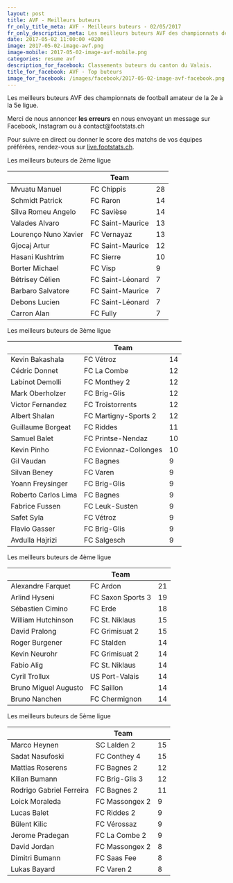 ```yaml
---
layout: post
title: AVF - Meilleurs buteurs
fr_only_title_meta: AVF - Meilleurs buteurs - 02/05/2017
fr_only_description_meta: Les meilleurs buteurs AVF des championnats de football amateur de la 2e à la 5e ligue - 02/05/2017
date: 2017-05-02 11:00:00 +0200
image: 2017-05-02-image-avf.png
image-mobile: 2017-05-02-image-avf-mobile.png
categories: resume avf
description_for_facebook: Classements buteurs du canton du Valais.
title_for_facebook: AVF - Top buteurs
image_for_facebook: /images/facebook/2017-05-02-image-avf-facebook.png
---
```

<p>Les meilleurs buteurs AVF des championnats de football amateur de la 2e à la 5e ligue.</p>
<p>Merci de nous annoncer <b>les erreurs</b> en nous envoyant un message sur Facebook, Instagram ou à contact@footstats.ch</p>
<p>Pour suivre en direct ou donner le score des matchs de vos équipes préférées, rendez-vous sur <a href='http://live.footstats.ch'>live.footstats.ch</a>.</p>

<p>Les meilleurs buteurs de 2ème ligue</p><table class="table"><thead><tr><th><i class="fa fa-male"></i></th><th>Team</th><th><i class="fa fa-futbol-o"></i></th></tr></thead><tbody><tr><td>Mvuatu Manuel</td><td>FC Chippis</td><td>28</td></tr><tr><td>Schmidt Patrick</td><td>FC Raron</td><td>14</td></tr><tr><td>Silva Romeu Angelo</td><td>FC Savièse</td><td>14</td></tr><tr><td>Valades Alvaro</td><td>FC Saint-Maurice</td><td>13</td></tr><tr><td>Lourenço Nuno Xavier</td><td>FC Vernayaz</td><td>13</td></tr><tr><td>Gjocaj Artur</td><td>FC Saint-Maurice</td><td>12</td></tr><tr><td>Hasani Kushtrim</td><td>FC Sierre</td><td>10</td></tr><tr><td>Borter Michael</td><td>FC Visp</td><td>9</td></tr><tr><td>Bétrisey Célien</td><td>FC Saint-Léonard</td><td>7</td></tr><tr><td>Barbaro Salvatore</td><td>FC Saint-Maurice</td><td>7</td></tr><tr><td>Debons Lucien</td><td>FC Saint-Léonard</td><td>7</td></tr><tr><td>Carron Alan</td><td>FC Fully</td><td>7</td></tr></tbody></table><p>Les meilleurs buteurs de 3ème ligue</p><table class="table"><thead><tr><th><i class="fa fa-male"></i></th><th>Team</th><th><i class="fa fa-futbol-o"></i></th></tr></thead><tbody><tr><td>Kevin Bakashala</td><td>FC Vétroz</td><td>14</td></tr><tr><td>Cédric Donnet</td><td>FC La Combe</td><td>12</td></tr><tr><td>Labinot Demolli</td><td>FC Monthey 2</td><td>12</td></tr><tr><td>Mark Oberholzer</td><td>FC Brig-Glis</td><td>12</td></tr><tr><td>Victor Fernandez</td><td>FC Troistorrents</td><td>12</td></tr><tr><td>Albert Shalan</td><td>FC Martigny-Sports 2</td><td>12</td></tr><tr><td>Guillaume Borgeat</td><td>FC Riddes</td><td>11</td></tr><tr><td>Samuel Balet</td><td>FC Printse-Nendaz</td><td>10</td></tr><tr><td>Kevin Pinho</td><td>FC Evionnaz-Collonges</td><td>10</td></tr><tr><td>Gil Vaudan</td><td>FC Bagnes</td><td>9</td></tr><tr><td>Silvan Beney</td><td>FC Varen</td><td>9</td></tr><tr><td>Yoann Freysinger</td><td>FC Brig-Glis</td><td>9</td></tr><tr><td>Roberto Carlos Lima</td><td>FC Bagnes</td><td>9</td></tr><tr><td>Fabrice Fussen</td><td>FC Leuk-Susten</td><td>9</td></tr><tr><td>Safet Syla</td><td>FC Vétroz</td><td>9</td></tr><tr><td>Flavio Gasser</td><td>FC Brig-Glis</td><td>9</td></tr><tr><td>Avdulla Hajrizi</td><td>FC Salgesch</td><td>9</td></tr></tbody></table><p>Les meilleurs buteurs de 4ème ligue</p><table class="table"><thead><tr><th><i class="fa fa-male"></i></th><th>Team</th><th><i class="fa fa-futbol-o"></i></th></tr></thead><tbody><tr><td>Alexandre Farquet</td><td>FC Ardon</td><td>21</td></tr><tr><td>Arlind Hyseni</td><td>FC Saxon Sports 3</td><td>19</td></tr><tr><td>Sébastien Cimino</td><td>FC Erde</td><td>18</td></tr><tr><td>William Hutchinson</td><td>FC St. Niklaus</td><td>15</td></tr><tr><td>David Pralong</td><td>FC Grimisuat 2</td><td>15</td></tr><tr><td>Roger Burgener</td><td>FC Stalden</td><td>14</td></tr><tr><td>Kevin Neurohr</td><td>FC Grimisuat 2</td><td>14</td></tr><tr><td>Fabio Alig</td><td>FC St. Niklaus</td><td>14</td></tr><tr><td>Cyril Trollux</td><td>US Port-Valais</td><td>14</td></tr><tr><td>Bruno Miguel Augusto</td><td>FC Saillon</td><td>14</td></tr><tr><td>Bruno Nanchen</td><td>FC Chermignon</td><td>14</td></tr></tbody></table><p>Les meilleurs buteurs de 5ème ligue</p><table class="table"><thead><tr><th><i class="fa fa-male"></i></th><th>Team</th><th><i class="fa fa-futbol-o"></i></th></tr></thead><tbody><tr><td>Marco Heynen</td><td>SC Lalden 2</td><td>15</td></tr><tr><td>Sadat Nasufoski</td><td>FC Conthey 4</td><td>15</td></tr><tr><td>Mattias Roserens</td><td>FC Bagnes 2</td><td>12</td></tr><tr><td>Kilian Bumann</td><td>FC Brig-Glis 3</td><td>12</td></tr><tr><td>Rodrigo Gabriel Ferreira</td><td>FC Bagnes 2</td><td>11</td></tr><tr><td>Loick Moraleda</td><td>FC Massongex 2</td><td>9</td></tr><tr><td>Lucas Balet</td><td>FC Riddes 2</td><td>9</td></tr><tr><td>Bülent Kilic</td><td>FC Vérossaz</td><td>9</td></tr><tr><td>Jerome Pradegan</td><td>FC La Combe 2</td><td>9</td></tr><tr><td>David Jordan</td><td>FC Massongex 2</td><td>8</td></tr><tr><td>Dimitri Bumann</td><td>FC Saas Fee</td><td>8</td></tr><tr><td>Lukas Bayard</td><td>FC Varen 2</td><td>8</td></tr></tbody></table>